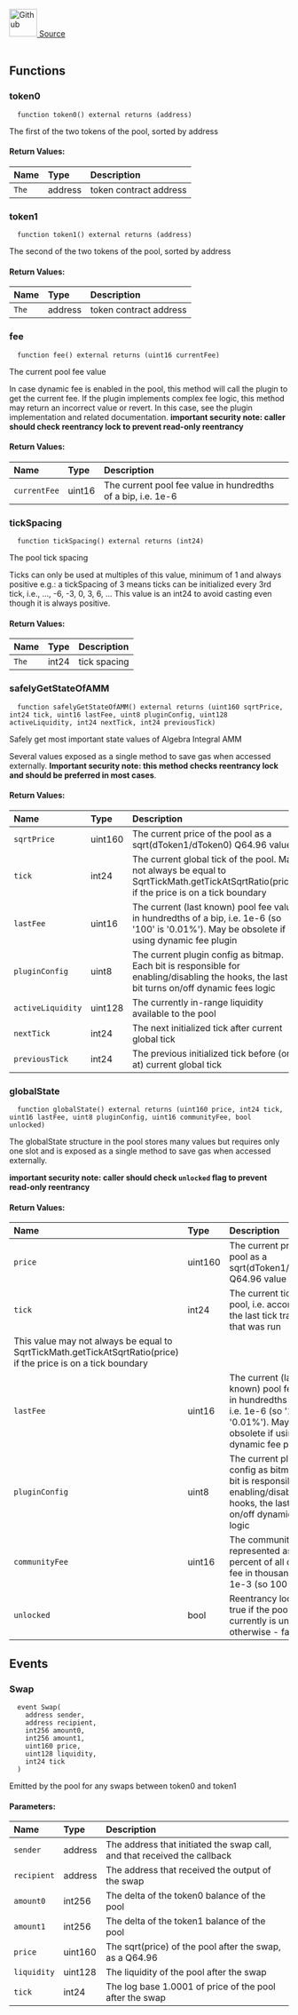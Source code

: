 <a href="https://github.com/AgentFi/agentfi-contracts/blob/main/contracts/interfaces/external/Algebra/IAlgebraPool.sol"><img src="/img/github.svg" alt="Github" width="50px"/> Source</a><br/><br/>




## Functions
### token0
```solidity
  function token0() external returns (address)
```
The first of the two tokens of the pool, sorted by address



#### Return Values:
| Name                           | Type          | Description                                                                  |
| :----------------------------- | :------------ | :--------------------------------------------------------------------------- |
| `The` | address | token contract address |

### token1
```solidity
  function token1() external returns (address)
```
The second of the two tokens of the pool, sorted by address



#### Return Values:
| Name                           | Type          | Description                                                                  |
| :----------------------------- | :------------ | :--------------------------------------------------------------------------- |
| `The` | address | token contract address |

### fee
```solidity
  function fee() external returns (uint16 currentFee)
```
The current pool fee value

In case dynamic fee is enabled in the pool, this method will call the plugin to get the current fee.
If the plugin implements complex fee logic, this method may return an incorrect value or revert.
In this case, see the plugin implementation and related documentation.
**important security note: caller should check reentrancy lock to prevent read-only reentrancy**


#### Return Values:
| Name                           | Type          | Description                                                                  |
| :----------------------------- | :------------ | :--------------------------------------------------------------------------- |
| `currentFee` | uint16 | The current pool fee value in hundredths of a bip, i.e. 1e-6 |

### tickSpacing
```solidity
  function tickSpacing() external returns (int24)
```
The pool tick spacing

Ticks can only be used at multiples of this value, minimum of 1 and always positive
e.g.: a tickSpacing of 3 means ticks can be initialized every 3rd tick, i.e., ..., -6, -3, 0, 3, 6, ...
This value is an int24 to avoid casting even though it is always positive.


#### Return Values:
| Name                           | Type          | Description                                                                  |
| :----------------------------- | :------------ | :--------------------------------------------------------------------------- |
| `The` | int24 | tick spacing |

### safelyGetStateOfAMM
```solidity
  function safelyGetStateOfAMM() external returns (uint160 sqrtPrice, int24 tick, uint16 lastFee, uint8 pluginConfig, uint128 activeLiquidity, int24 nextTick, int24 previousTick)
```
Safely get most important state values of Algebra Integral AMM

Several values exposed as a single method to save gas when accessed externally.
**Important security note: this method checks reentrancy lock and should be preferred in most cases**.


#### Return Values:
| Name                           | Type          | Description                                                                  |
| :----------------------------- | :------------ | :--------------------------------------------------------------------------- |
| `sqrtPrice` | uint160 | The current price of the pool as a sqrt(dToken1/dToken0) Q64.96 value |
| `tick` | int24 | The current global tick of the pool. May not always be equal to SqrtTickMath.getTickAtSqrtRatio(price) if the price is on a tick boundary |
| `lastFee` | uint16 | The current (last known) pool fee value in hundredths of a bip, i.e. 1e-6 (so '100' is '0.01%'). May be obsolete if using dynamic fee plugin |
| `pluginConfig` | uint8 | The current plugin config as bitmap. Each bit is responsible for enabling/disabling the hooks, the last bit turns on/off dynamic fees logic |
| `activeLiquidity` | uint128 |  The currently in-range liquidity available to the pool |
| `nextTick` | int24 | The next initialized tick after current global tick |
| `previousTick` | int24 | The previous initialized tick before (or at) current global tick |

### globalState
```solidity
  function globalState() external returns (uint160 price, int24 tick, uint16 lastFee, uint8 pluginConfig, uint16 communityFee, bool unlocked)
```
The globalState structure in the pool stores many values but requires only one slot
and is exposed as a single method to save gas when accessed externally.

**important security note: caller should check `unlocked` flag to prevent read-only reentrancy**


#### Return Values:
| Name                           | Type          | Description                                                                  |
| :----------------------------- | :------------ | :--------------------------------------------------------------------------- |
| `price` | uint160 | The current price of the pool as a sqrt(dToken1/dToken0) Q64.96 value |
| `tick` | int24 | The current tick of the pool, i.e. according to the last tick transition that was run
This value may not always be equal to SqrtTickMath.getTickAtSqrtRatio(price) if the price is on a tick boundary |
| `lastFee` | uint16 | The current (last known) pool fee value in hundredths of a bip, i.e. 1e-6 (so '100' is '0.01%'). May be obsolete if using dynamic fee plugin |
| `pluginConfig` | uint8 | The current plugin config as bitmap. Each bit is responsible for enabling/disabling the hooks, the last bit turns on/off dynamic fees logic |
| `communityFee` | uint16 | The community fee represented as a percent of all collected fee in thousandths, i.e. 1e-3 (so 100 is 10%) |
| `unlocked` | bool | Reentrancy lock flag, true if the pool currently is unlocked, otherwise - false |

## Events
### Swap
```solidity
  event Swap(
    address sender,
    address recipient,
    int256 amount0,
    int256 amount1,
    uint160 price,
    uint128 liquidity,
    int24 tick
  )
```
Emitted by the pool for any swaps between token0 and token1


#### Parameters:
| Name                           | Type          | Description                                    |
| :----------------------------- | :------------ | :--------------------------------------------- |
| `sender` | address | The address that initiated the swap call, and that received the callback |
| `recipient` | address | The address that received the output of the swap |
| `amount0` | int256 | The delta of the token0 balance of the pool |
| `amount1` | int256 | The delta of the token1 balance of the pool |
| `price` | uint160 | The sqrt(price) of the pool after the swap, as a Q64.96 |
| `liquidity` | uint128 | The liquidity of the pool after the swap |
| `tick` | int24 | The log base 1.0001 of price of the pool after the swap |
